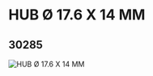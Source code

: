 # HUB Ø 17.6 X 14 MM
## 30285
![HUB Ø 17.6 X 14 MM](https://lc-www-live-s.legocdn.com/media/bricks/5/2/4116774.jpg)